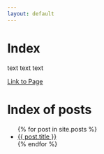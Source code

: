 ```yaml
---
layout: default
---
```


# Index

text text text  

[Link to Page](./Page)

# Index of posts

<ul>
  {% for post in site.posts %}
    <li>
      <a href="{{ post.url }}">{{ post.title }}</a>
    </li>
  {% endfor %}
</ul>

